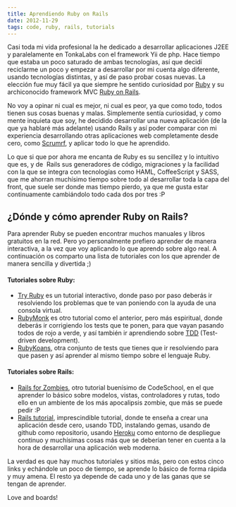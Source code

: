 ```yaml
---
title: Aprendiendo Ruby on Rails
date: 2012-11-29
tags: code, ruby, rails, tutorials
---
```



Casi toda mi vida profesional la he dedicado a desarrollar aplicaciones J2EE y paralelamente en TonkaLabs con el framework Yii de php. Hace tiempo que estaba un poco saturado de ambas tecnologías, así que decidí reciclarme un poco y empezar a desarrollar por mi cuenta algo diferente, usando tecnologías distintas, y así de paso probar cosas nuevas. La elección fue muy fácil ya que siempre he sentido curiosidad por <a title="Ruby" href="http://es.wikipedia.org/wiki/Ruby" target="_blank">Ruby</a> y su archiconocido framework MVC <a title="Ruby on Rails" href="http://es.wikipedia.org/wiki/Ruby_on_Rails" target="_blank">Ruby on Rails</a>.

No voy a opinar ni cual es mejor, ni cual es peor, ya que como todo, todos tienen sus cosas buenas y malas. Simplemente sentía curiosidad, y como mente inquieta que soy, he decidido desarrollar una nueva aplicación (de la que ya hablaré más adelante) usando Rails y así poder comparar con mi experiencia desarrollando otras aplicaciones web completamente desde cero, como <a title="Scrumrf" href="http://scrumrf.com" target="_blank">Scrumrf</a>, y aplicar todo lo que he aprendido.

Lo que si que por ahora me encanta de Ruby es su sencillez y lo intuitivo que es, y de  Rails sus generadores de código, migraciones y la facilidad con la que se integra con tecnologías como HAML, CoffeeScript y SASS, que me ahorran muchísimo tiempo sobre todo al desarrollar toda la capa del front, que suele ser donde mas tiempo pierdo, ya que me gusta estar continuamente cambiándolo todo cada dos por tres :P

<!--more-->
<h2>¿Dónde y cómo aprender Ruby on Rails?</h2>
Para aprender Ruby se pueden encontrar muchos manuales y libros gratuitos en la red. Pero yo personalmente prefiero aprender de manera interactiva, a la vez que voy aplicando lo que aprendo sobre algo real. A continuación os comparto una lista de tutoriales con los que aprender de manera sencilla y divertida ;)
<h4>Tutoriales sobre Ruby:</h4>
<ul>
	<li><span style="line-height: 13px;"><a title="Try Ruby - Code School" href="http://www.codeschool.com/courses/try-ruby" target="_blank">Try Ruby</a> es un tutorial interactivo, donde paso por paso deberás ir resolviendo los problemas que te van poniendo con la ayuda de una consola virtual.
</span></li>
	<li><a title="Ruby Monk" href="http://rubymonk.com" target="_blank">RubyMonk</a> es otro tutorial como el anterior, pero más espiritual, donde deberás ir corrigiendo los tests que te ponen, para que vayan pasando todos de rojo a verde, y así también ir aprendiendo sobre <a title="Test-driven development" href="http://es.wikipedia.org/wiki/Desarrollo_guiado_por_pruebas" target="_blank">TDD</a> (Test-driven development).</li>
	<li><a title="Ruby Koans" href="http://rubykoans.com" target="_blank">RubyKoans</a>, otra conjunto de tests que tienes que ir resolviendo para que pasen y así aprender al mismo tiempo sobre el lenguaje Ruby.</li>
</ul>
<h4>Tutoriales sobre Rails:</h4>
<ul>
	<li><a style="line-height: 13px;" title="Rails for Zombies" href="http://www.codeschool.com/courses/rails-for-zombies-redux" target="_blank">Rails for Zombies</a><span style="line-height: 13px;">, otro tutorial buenísimo de CodeSchool, en el que aprender lo básico sobre modelos, vistas, controladores y rutas, todo ello en un ambiente de los más apocalipsis zombie, que más se puede pedir :P</span></li>
	<li><a title="Rails tutorial book" href="http://ruby.railstutorial.org/ruby-on-rails-tutorial-book" target="_blank">Rails tutorial</a>, imprescindible tutorial, donde te enseña a crear una aplicación desde cero, usando TDD, instalando gemas, usando de github como repositorio, usando <a title="Heroku" href="http://www.heroku.com" target="_blank">Heroku</a> como entorno de despliegue continuo y muchísimas cosas más que se deberían tener en cuenta a la hora de desarrollar una aplicación web moderna.</li>
</ul>

La verdad es que hay muchos tutoriales y sitios más, pero con estos cinco links y echándole un poco de tiempo, se aprende lo básico de forma rápida y muy amena. El resto ya depende de cada uno y de las ganas que se tengan de aprender.

Love and boards!
